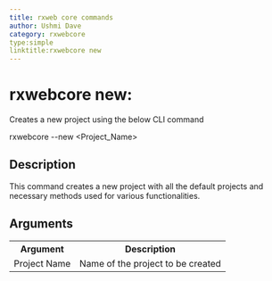 ```yaml
---
title: rxweb core commands
author: Ushmi Dave
category: rxwebcore 
type:simple
linktitle:rxwebcore new 
---
```


# rxwebcore new:
Creates a new project using the below CLI command

rxwebcore --new <Project_Name>

## Description
This command creates a new project with all the default projects and necessary methods used for various functionalities.

## Arguments

<table class="table table-bordered table-striped">
<tr><th>Argument</th><th>Description</th></tr>
<tr><td>Project Name</td><td>Name of the project to be created</td></tr>
</table>

